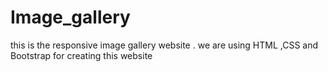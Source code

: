 # Image_gallery
this is  the responsive image gallery website . we are using HTML ,CSS and Bootstrap for creating this website

